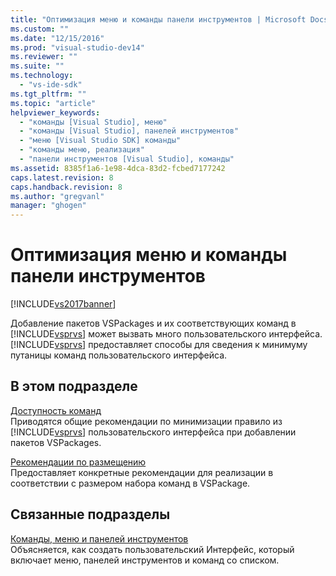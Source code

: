 ```yaml
---
title: "Оптимизация меню и команды панели инструментов | Microsoft Docs"
ms.custom: ""
ms.date: "12/15/2016"
ms.prod: "visual-studio-dev14"
ms.reviewer: ""
ms.suite: ""
ms.technology: 
  - "vs-ide-sdk"
ms.tgt_pltfrm: ""
ms.topic: "article"
helpviewer_keywords: 
  - "команды [Visual Studio], меню"
  - "команды [Visual Studio], панелей инструментов"
  - "меню [Visual Studio SDK] команды"
  - "команды меню, реализация"
  - "панели инструментов [Visual Studio], команды"
ms.assetid: 8385f1a6-1e98-4dca-83d2-fcbed7177242
caps.latest.revision: 8
caps.handback.revision: 8
ms.author: "gregvanl"
manager: "ghogen"
---
```

# Оптимизация меню и команды панели инструментов
[!INCLUDE[vs2017banner](../../code-quality/includes/vs2017banner.md)]

Добавление пакетов VSPackages и их соответствующих команд в [!INCLUDE[vsprvs](../../code-quality/includes/vsprvs_md.md)] может вызвать много пользовательского интерфейса.[!INCLUDE[vsprvs](../../code-quality/includes/vsprvs_md.md)] предоставляет способы для сведения к минимуму путаницы команд пользовательского интерфейса.  
  
## В этом подразделе  
 [Доступность команд](../../extensibility/internals/making-commands-available.md)  
 Приводятся общие рекомендации по минимизации правило из [!INCLUDE[vsprvs](../../code-quality/includes/vsprvs_md.md)] пользовательского интерфейса при добавлении пакетов VSPackages.  
  
 [Рекомендации по размещению](../../extensibility/internals/command-placement-guidelines.md)  
 Предоставляет конкретные рекомендации для реализации в соответствии с размером набора команд в VSPackage.  
  
## Связанные подразделы  
 [Команды, меню и панелей инструментов](../../extensibility/internals/commands-menus-and-toolbars.md)  
 Объясняется, как создать пользовательский Интерфейс, который включает меню, панелей инструментов и команд со списком.